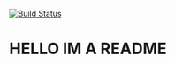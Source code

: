 [![Build Status](https://travis-ci.com/fac-15/socs.svg?branch=staging)](https://travis-ci.com/fac-15/socs)
# HELLO IM A README
